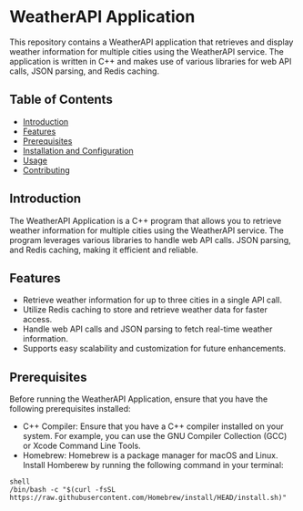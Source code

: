# WeatherAPI Application  

This repository contains a WeatherAPI application that retrieves and display weather information for multiple cities using the WeatherAPI service. The application is written in C++ and makes use of various libraries for web API calls, JSON parsing, and Redis caching.

## Table of Contents  
- [Introduction](#introduction)
- [Features](#features)
- [Prerequisites](#prerequisites)
- [Installation and Configuration](#installtion-and-configuration)
- [Usage](#usage)
- [Contributing](#contributing)

## Introduction  
The WeatherAPI Application is a C++ program that allows you to retrieve weather information for multiple cities using the WeatherAPI service. The program leverages various libraries to handle web API calls. JSON parsing, and Redis caching, making it efficient and reliable.  

## Features  
* Retrieve weather information for up to three cities in a single API call.
* Utilize Redis caching to store and retrieve weather data for faster access.
* Handle web API calls and JSON parsing to fetch real-time weather information.
* Supports easy scalability and customization for future enhancements.

## Prerequisites  
Before running the WeatherAPI Application, ensure that you have the following prerequisites installed:

* C++ Compiler: Ensure that you have a C++ compiler installed on your system. For example, you can use the GNU Compiler Collection (GCC) or Xcode Command Line Tools.
* Homebrew: Homebrew is a package manager for macOS and Linux. Install Homberew by running the following command in your terminal:

```shell
shell
/bin/bash -c "$(curl -fsSL https://raw.githubusercontent.com/Homebrew/install/HEAD/install.sh)"
```
